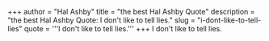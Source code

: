 +++
author = "Hal Ashby"
title = "the best Hal Ashby Quote"
description = "the best Hal Ashby Quote: I don't like to tell lies."
slug = "i-dont-like-to-tell-lies"
quote = '''I don't like to tell lies.'''
+++
I don't like to tell lies.
